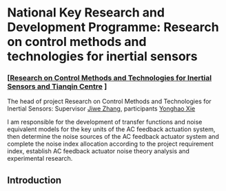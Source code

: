 # National Key Research and Development Programme: Research on control methods and technologies for inertial sensors

### **[[Research on Control Methods and Technologies for Inertial Sensors and Tianqin Centre](https://tianqin.sysu.edu.cn/) ]**  
The head of project Research on Control Methods and Technologies for Inertial Sensors: Supervisor [Jiwe Zhang](https://cmee.nefu.edu.cn/info/1074/3442.htm), participants [Yonghao Xie](https://github.io/xieyonghao)   

I am responsible for the development of transfer functions and noise equivalent models for the key units of the AC feedback actuation system, then determine the noise sources of the AC feedback actuator system and complete the noise index allocation according to the project requirement index, establish AC feedback actuator noise theory analysis and experimental research.

## Introduction
<!-- <p align="center">
  <big><b>Study structure diagram</b></big>
</p>


<p align="center">
  <img align="middle" width="300" src="data/tianqin.png"/>
</p>

After forming the theoretical model, the hardware structure and optimisation algorithms are used to improve the noise in the time-sharing control mode and the frequency-sharing control mode.

Hardware is employed with integral feedback, correlated multisampling and modulation and demodulation.

<p align="center">
  <img align="middle" width="600" src="data/chopper.png"/>
</p>

The optimization algorithm mainly uses reinforcement learning methods to optimize circuit parameters to achieve optimal circuit parameters, thus reducing circuit noise and achieving voltage noise within 10uV/Hz-1/2- in the low frequency band.   

<p align="center">
  <img align="middle" width="800" src="data/DNN.png"/>
</p>

## Acknowledgement

Thank you for the support of the National Key Technologies Research and Development Program of China.

## Contact

Jiawei Zhang(zjw@nefu.edu.cn)
